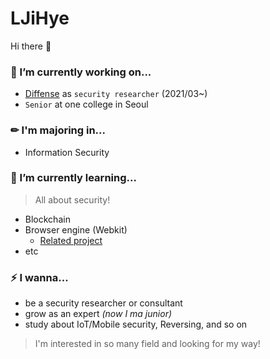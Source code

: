 # LJiHye

Hi there 👋

### 🔭 I’m currently working on...
- [Diffense](https://diffense.com/) as `security researcher` (2021/03~)
- `Senior` at one college in Seoul

### ✏ I'm majoring in...
- Information Security

### 🌱 I’m currently learning...
> All about security!

- Blockchain
- Browser engine (Webkit)
  - [Related project](https://github.com/Hacker-s-PlayStation/PlayStation4-Hacking-Guideline)
- etc

### ⚡ I wanna...
- be a security researcher or consultant
- grow as an expert *(now I ma junior)*
- study about IoT/Mobile security, Reversing, and so on

> I'm interested in so many field and looking for my way!
